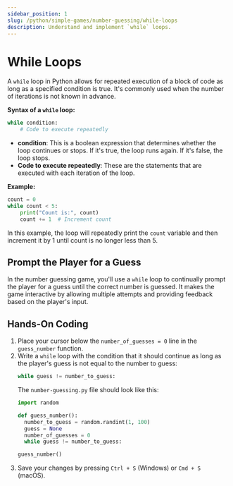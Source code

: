 ```yaml
---
sidebar_position: 1
slug: /python/simple-games/number-guessing/while-loops
description: Understand and implement `while` loops.
---
```


# While Loops

A `while` loop in Python allows for repeated execution of a block of code as long as a specified condition is true. It's commonly used when the number of iterations is not known in advance.

**Syntax of a `while` loop:**
```python
while condition:
    # Code to execute repeatedly
```

- **condition**: This is a boolean expression that determines whether the loop continues or stops. If it's true, the loop runs again. If it's false, the loop stops.
- **Code to execute repeatedly**: These are the statements that are executed with each iteration of the loop.

**Example:**
```python
count = 0
while count < 5:
    print("Count is:", count)
    count += 1  # Increment count
```
In this example, the loop will repeatedly print the `count` variable and then increment it by 1 until count is no longer less than 5.

## Prompt the Player for a Guess

In the number guessing game, you'll use a `while` loop to continually prompt the player for a guess until the correct number is guessed. It makes the game interactive by allowing multiple attempts and providing feedback based on the player's input.

## Hands-On Coding

1. Place your cursor below the `number_of_guesses = 0` line in the `guess_number` function.
2. Write a `while` loop with the condition that it should continue as long as the player's guess is not equal to the number to guess:
    ```python
    while guess != number_to_guess:
    ```
    The `number-guessing.py` file should look like this:
    ```python
    import random

    def guess_number():
      number_to_guess = random.randint(1, 100)
      guess = None
      number_of_guesses = 0
      while guess != number_to_guess:

    guess_number()
    ```
3. Save your changes by pressing `Ctrl + S` (Windows) or `Cmd + S` (macOS).